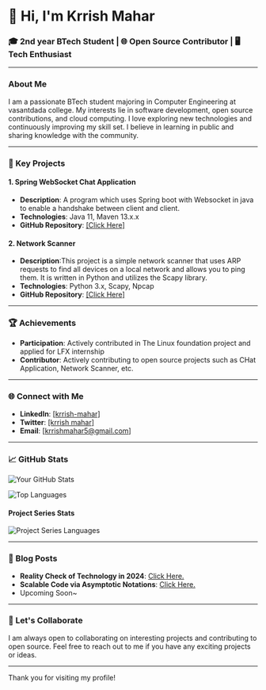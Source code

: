 # 👋 Hi, I'm Krrish Mahar

### 🎓 2nd year BTech Student | 🌐 Open Source Contributor | 🖥️ Tech Enthusiast

---

### About Me

I am a passionate BTech student majoring in Computer Engineering at vasantdada college. My interests lie in software development, open source contributions, and cloud computing. I love exploring new technologies and continuously improving my skill set. I believe in learning in public and sharing knowledge with the community.

---

### 🌟 Key Projects

#### 1. Spring WebSocket Chat Application
- **Description**: A program which uses Spring boot with Websocket in java to enable a handshake between client and client. 
- **Technologies**: Java 11, Maven 13.x.x
- **GitHub Repository**: [[Click Here]](https://github.com/krrishmahar/project-series/tree/main/Week1_Java/ChatApplication)

#### 2. Network Scanner
- **Description**:This project is a simple network scanner that uses ARP requests to find all devices on a local network and allows you to ping them. It is written in Python and utilizes the Scapy library.
- **Technologies**: Python 3.x, Scapy, Npcap 
- **GitHub Repository**: [[Click Here]](https://github.com/krrishmahar/project-series/tree/main/Week2_Networking/NetworkScanner)
---

### 🏆 Achievements
- **Participation**: Actively contributed in The Linux foundation project and applied for LFX internship
- **Contributor**: Actively contributing to open source projects such as CHat Application, Network Scanner, etc.

---

### 🌐 Connect with Me

- **LinkedIn**: [[krrish-mahar]](https://www.linkedin.com/in/krrish-mahar/)
- **Twitter**: [[krrish mahar]](https://x.com/Krrish313563)
- **Email**: [krrishmahar5@gmail.com]

---

### 📈 GitHub Stats

![Your GitHub Stats](https://github-readme-stats.vercel.app/api?username=krrishmahar&show_icons=true&theme=radical)

![Top Languages](https://github-readme-stats.vercel.app/api/top-langs/?username=krrishmahar&layout=compact&theme=radical)

#### Project Series Stats
![Project Series Languages](https://github-readme-stats.vercel.app/api/top-langs/?username=krrishmahar&repo=project-series&layout=compact&theme=radical)

---

### 📝 Blog Posts

- **Reality Check of Technology in 2024**: [Click Here.](https://medium.com/@krrishmahar5/reality-check-of-technology-in-2024-f3df714dc564)
- **Scalable Code via Asymptotic Notations**: [Click Here.](https://medium.com/@krrishmahar5/scalable-code-via-asymptotic-notations-606050d27c57)
-  Upcoming Soon~

---

### 🤝 Let's Collaborate

I am always open to collaborating on interesting projects and contributing to open source. Feel free to reach out to me if you have any exciting projects or ideas.

---

Thank you for visiting my profile!
